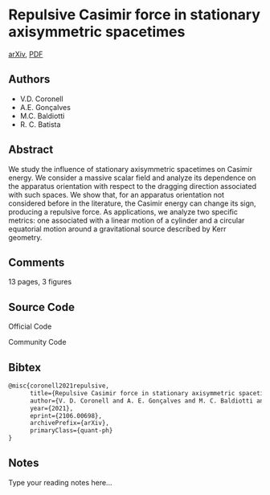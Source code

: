 
# Repulsive Casimir force in stationary axisymmetric spacetimes

[arXiv](https://arxiv.org/abs/2106.0698), [PDF](https://arxiv.org/pdf/2106.0698.pdf)

## Authors

- V.D. Coronell
- A.E. Gonçalves
- M.C. Baldiotti
- R. C. Batista

## Abstract

We study the influence of stationary axisymmetric spacetimes on Casimir energy. We consider a massive scalar field and analyze its dependence on the apparatus orientation with respect to the dragging direction associated with such spaces. We show that, for an apparatus orientation not considered before in the literature, the Casimir energy can change its sign, producing a repulsive force. As applications, we analyze two specific metrics: one associated with a linear motion of a cylinder and a circular equatorial motion around a gravitational source described by Kerr geometry.

## Comments

13 pages, 3 figures

## Source Code

Official Code



Community Code



## Bibtex

```tex
@misc{coronell2021repulsive,
      title={Repulsive Casimir force in stationary axisymmetric spacetimes}, 
      author={V. D. Coronell and A. E. Gonçalves and M. C. Baldiotti and R. C. Batista},
      year={2021},
      eprint={2106.00698},
      archivePrefix={arXiv},
      primaryClass={quant-ph}
}
```

## Notes

Type your reading notes here...

